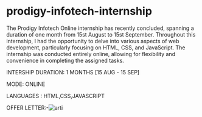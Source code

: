 # prodigy-infotech-internship
The Prodigy Infotech Online internship has recently concluded, spanning a duration of one month from 15st August to 15st September. Throughout this internship, I had the opportunity to delve into various aspects of web development, particularly focusing on HTML, CSS, and JavaScript. The internship was conducted entirely online, allowing for flexibility and convenience in completing the assigned tasks.

INTERSHIP DURATION: 1 MONTHS [15 AUG - 15 SEP]

MODE: ONLINE

LANGUAGES : HTML,CSS,JAVASCRIPT

OFFER LETTER:-![arti](https://github.com/user-attachments/assets/dc0da63d-cf78-4ca3-b423-f2b135114149)
